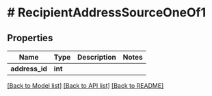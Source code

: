 # # RecipientAddressSourceOneOf1

## Properties

Name | Type | Description | Notes
------------ | ------------- | ------------- | -------------
**address_id** | **int** |  |

[[Back to Model list]](../../README.md#models) [[Back to API list]](../../README.md#endpoints) [[Back to README]](../../README.md)
